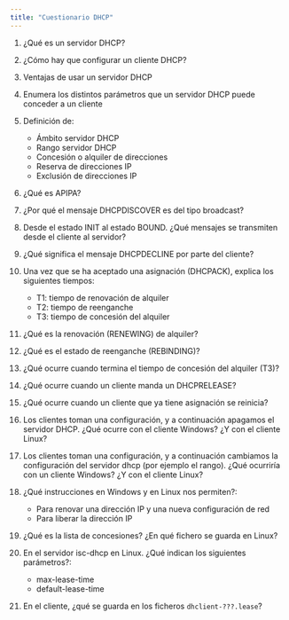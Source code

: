 ```yaml
---
title: "Cuestionario DHCP"
---
```


1. ¿Qué es un servidor DHCP?
2. ¿Cómo hay que configurar un cliente DHCP?
3. Ventajas de usar un servidor DHCP
4. Enumera los distintos parámetros que un servidor DHCP puede conceder a un cliente
5. Definición de:
  
    * Ámbito servidor DHCP
    * Rango servidor DHCP
    * Concesión o alquiler de direcciones
    * Reserva de direcciones IP
    * Exclusión de direcciones IP
  
6. ¿Qué es APIPA?
7. ¿Por qué el mensaje DHCPDISCOVER es del tipo broadcast?
8. Desde el estado INIT al estado BOUND. ¿Qué mensajes se transmiten desde el cliente al servidor?
9. ¿Qué significa el mensaje DHCPDECLINE por parte del cliente?
10. Una vez que se ha aceptado una asignación (DHCPACK), explica los siguientes tiempos:
  
    * T1: tiempo de renovación de alquiler
    * T2: tiempo de reenganche
    * T3: tiempo de concesión del alquiler

11. ¿Qué es la renovación (RENEWING) de alquiler?
12. ¿Qué es el estado de reenganche (REBINDING)? 
13. ¿Qué ocurre cuando termina el tiempo de concesión del alquiler (T3)?
14. ¿Qué ocurre cuando un cliente manda un DHCPRELEASE?
15. ¿Qué ocurre cuando un cliente que ya tiene asignación se reinicia?
16. Los clientes toman una configuración, y a continuación apagamos el servidor DHCP. ¿Qué ocurre con el cliente Windows? ¿Y con el cliente Linux?
17. Los clientes toman una configuración, y a continuación cambiamos la configuración del servidor dhcp (por ejemplo el rango). ¿Qué ocurriría con un cliente Windows? ¿Y con el cliente Linux?
18. ¿Qué instrucciones en Windows y en Linux nos permiten?:
  
    * Para renovar una dirección IP y una nueva configuración de red
    * Para liberar la dirección IP
19. ¿Qué es la lista de concesiones? ¿En qué fichero se guarda en Linux?
20. En el servidor isc-dhcp en Linux. ¿Qué indican los siguientes parámetros?:
  
    * max-lease-time
    * default-lease-time
21. En el cliente, ¿qué se guarda en los ficheros `dhclient-???.lease`?
